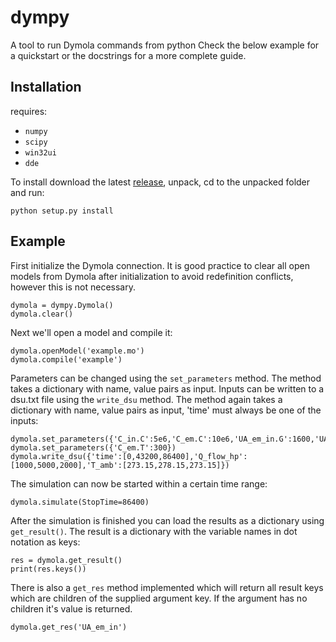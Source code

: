 # dympy
A tool to run Dymola commands from python
Check the below example for a quickstart or the docstrings for a more complete guide.

## Installation
requires:
* `numpy`
* `scipy`
* `win32ui`
* `dde`

To install download the latest [release](https://github.com/BrechtBa/dympy/releases), unpack, cd to the unpacked folder and run:
```
python setup.py install
```

## Example

First initialize the Dymola connection. It is good practice to clear all open models from Dymola after initialization to avoid redefinition conflicts, however this is not necessary.

```
dymola = dympy.Dymola()
dymola.clear()
```

Next we'll open a model and compile it:

```
dymola.openModel('example.mo')
dymola.compile('example')
```

Parameters can be changed using the `set_parameters` method. The method takes a dictionary with name, value pairs as input.
Inputs can be written to a dsu.txt file  using the `write_dsu` method. The method again takes a dictionary with name, value pairs as input, 'time' must always be one of the inputs:

```
dymola.set_parameters({'C_in.C':5e6,'C_em.C':10e6,'UA_em_in.G':1600,'UA_in_amb.G':200})
dymola.set_parameters({'C_em.T':300})
dymola.write_dsu({'time':[0,43200,86400],'Q_flow_hp':[1000,5000,2000],'T_amb':[273.15,278.15,273.15]})
```

The simulation can now be started within a certain time range:

```
dymola.simulate(StopTime=86400)
```

After the simulation is finished you can load the results as a dictionary using `get_result()`.
The result is a dictionary with the variable names in dot notation as keys:

```
res = dymola.get_result()
print(res.keys())
```

There is also a `get_res` method implemented which will return all result keys which are children of the supplied argument key.
If the argument has no children it's value is returned.

```
dymola.get_res('UA_em_in')
```


